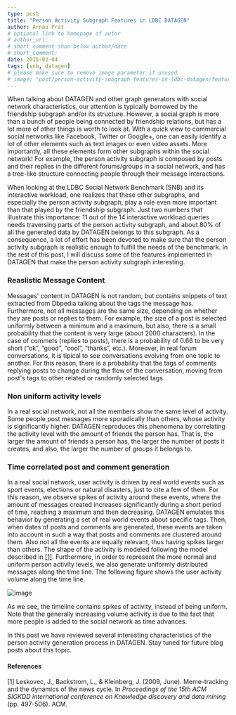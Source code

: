 ```yaml
---
type: post
title: "Person Activity Subgraph Features in LDBC DATAGEN"
author: Arnau Prat
# optional link to homepage of autor
# author_url: 
# short comment shon below author/date
# short_comment:
date: 2015-02-04
tags: [snb, datagen]
# please make sure to remove image parameter if unused
# image: "post/person-activity-subgraph-features-in-ldbc-datagen/featured.png" 
---
```


When talking about DATAGEN and other graph generators with social
network characteristics, our attention is typically borrowed by the
friendship subgraph and/or its structure. However, a social graph is
more than a bunch of people being connected by friendship relations, but
has a lot more of other things is worth to look at. With a quick view to
commercial social networks like Facebook, Twitter or Google+, one can
easily identify a lot of other elements such as text images or even
video assets. More importantly, all these elements form other subgraphs
within the social network! For example, the person activity subgraph is
composed by posts and their replies in the different forums/groups in a
social network, and has a tree-like structure connecting people through
their message interactions.

When looking at the LDBC Social Network Benchmark (SNB) and its
interactive workload, one realizes that these other subgraphs, and
especially the person activity subgraph, play a role even more important
than that played by the friendship subgraph. Just two numbers that
illustrate this importance: 11 out of the 14 interactive workload
queries needs traversing parts of the person activity subgraph, and
about 80% of all the generated data by DATAGEN belongs to this subgraph.
As a consequence, a lot of effort has been devoted to make sure that the
person activity subgraph is realistic enough to fulfill the needs of the
benchmark. In the rest of this post, I will discuss some of the features
implemented in DATAGEN that make the person activity subgraph
interesting.

### Reaslistic Message Content

Messages' content in DATAGEN is not random, but contains snippets of
text extracted from Dbpedia talking about the tags the message has.
Furthermore, not all messages are the same size, depending on whether
they are posts or replies to them. For example, the size of a post is
selected uniformly between a minimum and a maximum, but also, there is a
small probability that the content is very large (about 2000
characters). In the case of commets (replies to posts), there is a
probability of 0.66 to be very short (“ok”, “good”, “cool”, “thanks”,
etc.). Moreover, in real forum conversations, it is tipical to see
conversations evolving from one topic to another. For this reason, there
is a probability that the tags of comments replying posts to change
during the flow of the conversation, moving from post's tags to other
related or randomly selected tags.

### Non uniform activity levels

In a real social network, not all the members show the same level of
activity. Some people post messages more sporadically than others, whose
activity is significantly higher. DATAGEN reproduces this phenomena by
correlating the activity level with the amount of friends the person
has. That is, the larger the amount of friends a person has, the larger
the number of posts it creates, and also, the larger the number of
groups it belongs to.

### Time correlated post and comment generation

In a real social network, user activity is driven by real world events
such as sport events, elections or natural disasters, just to cite a few
of them. For this reason, we observe spikes of activity around these
events, where the amount of messages created increases significantly
during a short period of time, reaching a maximum and then decreasing.
DATAGEN emulates this behavior by generating a set of real world events
about specific tags. Then, when dates of posts and comments are
generated, these events are taken into account in such a way that posts
and comments are clustered around them. Also not all the events are
equally relevant, thus having spikes larger than others. The shape of
the activity is modeled following the model described in [[1]](#references).
Furthermore, in order to represent the more normal and uniform person
activity levels, we also generate uniformly distributed messages along
the time line. The following figure shows the user activity volume along
the time line.

![image](1.png)

As we see, the timeline contains spikes of activity, instead of being
uniform. Note that the generally increasing volume activity is due to
the fact that more people is added to the social network as time
advances.

In this post we have reviewed several interesting characteristics of the
person activity generation process in DATAGEN. Stay tuned for future
blog posts about this topic.

#### References

[1] Leskovec, J., Backstrom, L., & Kleinberg, J. (2009, June).
Meme-tracking and the dynamics of the news cycle. In _Proceedings of the
15th ACM SIGKDD international conference on Knowledge discovery and data
mining_ (pp. 497-506). ACM.
